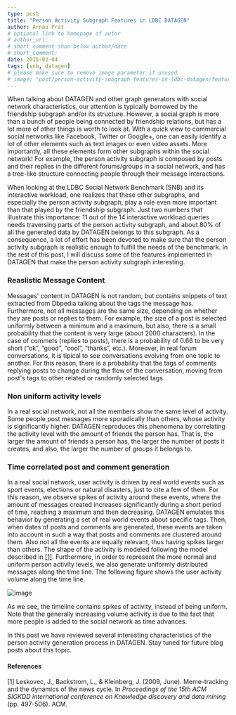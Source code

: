 ```yaml
---
type: post
title: "Person Activity Subgraph Features in LDBC DATAGEN"
author: Arnau Prat
# optional link to homepage of autor
# author_url: 
# short comment shon below author/date
# short_comment:
date: 2015-02-04
tags: [snb, datagen]
# please make sure to remove image parameter if unused
# image: "post/person-activity-subgraph-features-in-ldbc-datagen/featured.png" 
---
```


When talking about DATAGEN and other graph generators with social
network characteristics, our attention is typically borrowed by the
friendship subgraph and/or its structure. However, a social graph is
more than a bunch of people being connected by friendship relations, but
has a lot more of other things is worth to look at. With a quick view to
commercial social networks like Facebook, Twitter or Google+, one can
easily identify a lot of other elements such as text images or even
video assets. More importantly, all these elements form other subgraphs
within the social network! For example, the person activity subgraph is
composed by posts and their replies in the different forums/groups in a
social network, and has a tree-like structure connecting people through
their message interactions.

When looking at the LDBC Social Network Benchmark (SNB) and its
interactive workload, one realizes that these other subgraphs, and
especially the person activity subgraph, play a role even more important
than that played by the friendship subgraph. Just two numbers that
illustrate this importance: 11 out of the 14 interactive workload
queries needs traversing parts of the person activity subgraph, and
about 80% of all the generated data by DATAGEN belongs to this subgraph.
As a consequence, a lot of effort has been devoted to make sure that the
person activity subgraph is realistic enough to fulfill the needs of the
benchmark. In the rest of this post, I will discuss some of the features
implemented in DATAGEN that make the person activity subgraph
interesting.

### Reaslistic Message Content

Messages' content in DATAGEN is not random, but contains snippets of
text extracted from Dbpedia talking about the tags the message has.
Furthermore, not all messages are the same size, depending on whether
they are posts or replies to them. For example, the size of a post is
selected uniformly between a minimum and a maximum, but also, there is a
small probability that the content is very large (about 2000
characters). In the case of commets (replies to posts), there is a
probability of 0.66 to be very short (“ok”, “good”, “cool”, “thanks”,
etc.). Moreover, in real forum conversations, it is tipical to see
conversations evolving from one topic to another. For this reason, there
is a probability that the tags of comments replying posts to change
during the flow of the conversation, moving from post's tags to other
related or randomly selected tags.

### Non uniform activity levels

In a real social network, not all the members show the same level of
activity. Some people post messages more sporadically than others, whose
activity is significantly higher. DATAGEN reproduces this phenomena by
correlating the activity level with the amount of friends the person
has. That is, the larger the amount of friends a person has, the larger
the number of posts it creates, and also, the larger the number of
groups it belongs to.

### Time correlated post and comment generation

In a real social network, user activity is driven by real world events
such as sport events, elections or natural disasters, just to cite a few
of them. For this reason, we observe spikes of activity around these
events, where the amount of messages created increases significantly
during a short period of time, reaching a maximum and then decreasing.
DATAGEN emulates this behavior by generating a set of real world events
about specific tags. Then, when dates of posts and comments are
generated, these events are taken into account in such a way that posts
and comments are clustered around them. Also not all the events are
equally relevant, thus having spikes larger than others. The shape of
the activity is modeled following the model described in [[1]](#references).
Furthermore, in order to represent the more normal and uniform person
activity levels, we also generate uniformly distributed messages along
the time line. The following figure shows the user activity volume along
the time line.

![image](1.png)

As we see, the timeline contains spikes of activity, instead of being
uniform. Note that the generally increasing volume activity is due to
the fact that more people is added to the social network as time
advances.

In this post we have reviewed several interesting characteristics of the
person activity generation process in DATAGEN. Stay tuned for future
blog posts about this topic.

#### References

[1] Leskovec, J., Backstrom, L., & Kleinberg, J. (2009, June).
Meme-tracking and the dynamics of the news cycle. In _Proceedings of the
15th ACM SIGKDD international conference on Knowledge discovery and data
mining_ (pp. 497-506). ACM.
